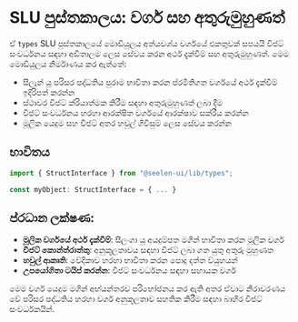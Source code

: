 # **SLU පුස්තකාලය: වර්ග සහ අතුරුමුහුණත්**

ඒ `types` SLU පුස්තකාලයේ මොඩියුලය අත්යවශ්ය වර්ගයේ එකතුවක් සපයයි 
විජට් සංවර්ධනය සඳහා අඩිතාලම ලෙස සේවය කරන අර්ථ දැක්වීම් සහ අතුරුමුහුණත්. 
මෙම මොඩියුලය නිර්මාණය කර ඇත්තේ:

* සීලැන් යූ පරිසර පද්ධතිය පුරාම භාවිතා කරන ප්රමිතිගත වර්ගයේ අර්ථ දැක්වීම් ඉදිරිපත් කරන්න
* ස්ථාවර විජට් ක්රියාත්මක කිරීම සඳහා අතුරුමුහුණත් ලබා දීම
* විජට් සංවර්ධනය හරහා ආරක්ෂිත වර්ගයේ ආරක්ෂාව සක්රීය කරන්න
* මූලික යෙදුම සහ විජට් අතර හවුල් ගිවිසුම් ලෙස සේවය කරන්න

## **භාවිතය**

```ts
import { StructInterface } from "@seelen-ui/lib/types";

const myObject: StructInterface = { ... }
```

## **ප්රධාන ලක්ෂණ:**

* **මූලික වර්ගයේ අර්ථ දැක්වීම්**: සීලංගා යූ අයදුම්පත මගින් භාවිතා කරන මූලික වර්ග
* **විජට් කොන්ත්රාත්තු**: අනුකූලතාවය සඳහා විජට් ලබා ගත යුතු අතුරු මුහුණත
* **හවුල් ආකෘති**: වේදිකාව හරහා භාවිතා කරන පොදු දත්ත ව්යුහයන්
* **උපයෝගිතා ටයිප් කරන්න**: විජට් සංවර්ධනය සඳහා සහායක වර්ග

මෙම වර්ග යෙදුම මගින් අභ්යන්තරව පරිභෝජනය කර ඇති අතර ඒවාට නිරාවරණය වේ 
පරිසර පද්ධතිය හරහා වර්ග අනුකූලතාව සහතික කිරීම සඳහා බාහිර විජට් සංවර්ධකයින්.
